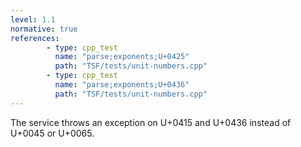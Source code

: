 ```yaml
---
level: 1.1
normative: true
references:
        - type: cpp_test
          name: "parse;exponents;U+0425"
          path: "TSF/tests/unit-numbers.cpp"
        - type: cpp_test
          name: "parse;exponents;U+0436"
          path: "TSF/tests/unit-numbers.cpp"
---
```


The service throws an exception on U+0415 and U+0436 instead of U+0045 or U+0065.